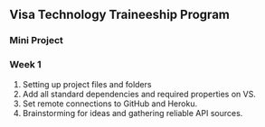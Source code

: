 ## Visa Technology Traineeship Program

### Mini Project

### Week 1 
1. Setting up project files and folders
2. Add all standard dependencies and required properties on VS.
3. Set remote connections to GitHub and Heroku.
4. Brainstorming for ideas and gathering reliable API sources.